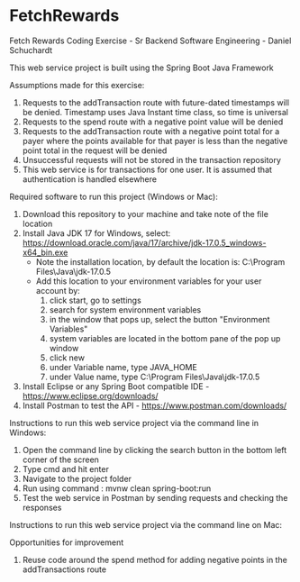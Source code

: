 # FetchRewards
Fetch Rewards Coding Exercise - Sr Backend Software Engineering - 
Daniel Schuchardt

This web service project is built using the Spring Boot Java Framework

Assumptions made for this exercise:
1) Requests to the addTransaction route with future-dated timestamps will be denied. Timestamp uses Java Instant time class, so time is universal
2) Requests to the spend route with a negative point value will be denied
3) Requests to the addTransaction route with a negative point total for a payer where the points available for that payer is less than the negative point total in the request will be denied
4) Unsuccessful requests will not be stored in the transaction repository
5) This web service is for transactions for one user. It is assumed that authentication is handled elsewhere


Required software to run this project (Windows or Mac):
1) Download this repository to your machine and take note of the file location
2) Install Java JDK 17 for Windows, select: https://download.oracle.com/java/17/archive/jdk-17.0.5_windows-x64_bin.exe
    - Note the installation location, by default the location is: C:\Program Files\Java\jdk-17.0.5
    - Add this location to your environment variables for your user account by:
        1) click start, go to settings
        2) search for system environment variables
        3) in the window that pops up, select the button "Environment Variables"
        4) system variables are located in the bottom pane of the pop up window
        5) click new
        6) under Variable name, type JAVA_HOME
        7) under Value name, type C:\Program Files\Java\jdk-17.0.5
4) Install Eclipse or any Spring Boot compatible IDE - https://www.eclipse.org/downloads/
5) Install Postman to test the API - https://www.postman.com/downloads/


Instructions to run this web service project via the command line in Windows:
1) Open the command line by clicking the search button in the bottom left corner of the screen
2) Type cmd and hit enter
3) Navigate to the project folder
4) Run using command : mvnw clean spring-boot:run
5) Test the web service in Postman by sending requests and checking the responses

Instructions to run this web service project via the command line on Mac:









Opportunities for improvement
1) Reuse code around the spend method for adding negative points in the addTransactions route
